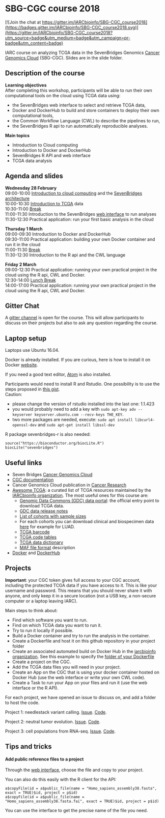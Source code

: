# SBG-CGC course 2018

[![Join the chat at https://gitter.im/IARCbioinfo/SBG-CGC_course2018](https://badges.gitter.im/IARCbioinfo/SBG-CGC_course2018.svg)](https://gitter.im/IARCbioinfo/SBG-CGC_course2018?utm_source=badge&utm_medium=badge&utm_campaign=pr-badge&utm_content=badge)

IARC course on analyzing TCGA data in the SevenBridges Genomics [Cancer Genomics Cloud](http://www.cancergenomicscloud.org) (SBG-CGC). Slides are in the slide folder.

## Description of the course

__Learning objectives__  
After completing this workshop, participants will be able to run their own computational tools on the cloud using TCGA data using:
* the SevenBridges web interface to select and retrieve TCGA data,
* Docker and DockerHub to build and store containers to deploy their own
computational tools,
* the Common Workflow Language (CWL) to describe the pipelines to run,
* the SevenBridges R api to run automatically reproducible analyses.  

__Main topics__
* Introduction to Cloud computing
* Introduction to Docker and DockerHub
* SevenBridges R API and web interface
* TCGA data analysis

## Agenda and slides

__Wednesday 28 February__  
09:00-10:00 [Introduction to cloud computing](slides/01-introduction) and the [SevenBridges architecture](slides/02-architecture.pdf)  
10:00-10:30 [Introduction to TCGA](slides/03-TCGA.pdf) data  
10:30-11:00 [Break](https://pbs.twimg.com/profile_images/490955281744920576/bSgZgrf5_400x400.jpeg)  
11:00-11:30 Introduction to the SevenBridges [web interface](slides/04-web_interface.pdf) to run analyses  
11:30-12:30 Practical application: run your first basic analysis in the cloud  

__Thursday 1 March__  
09:00-09:30 Introduction to Docker and DockerHub  
09:30-11:00 Practical application: building your own Docker container and run it in the cloud  
11:00-11:30 [Break](https://pbs.twimg.com/profile_images/490955281744920576/bSgZgrf5_400x400.jpeg)  
11:30-12:30 Introduction to the R api and the CWL language  

__Friday 2 March__  
09:00-12:30 Practical application: running your own practical project in the cloud using the R api, CWL and Docker.  
12:30-14:00 [Lunch Break](http://www.kisaanseva.com/images/logo.png)  
14:00-17:00 Practical application: running your own practical project in the cloud using the R api, CWL and Docker.  

## Gitter Chat

A [gitter channel](https://gitter.im/IARCbioinfo/SBG-CGC_course2018) is open for the course. This will allow participants to discuss on their projects but also to ask any question regarding the course.

## Laptop setup

Laptops use Ubuntu 16.04.

Docker is already installed. If you are curious, here is how to install it on Docker [website](https://docs.docker.com/install/linux/docker-ce/ubuntu/).

If you need a good text editor, [Atom](https://atom.io) is also installed.

Participants would need to install R and Rstudio. One possibility is to use the steps proposed in [this gist](https://gist.github.com/mGalarnyk/41c887e921e712baf86fecc507b3afc7).  
Caution:  
  * please change the version of rstudio installed into the last one: 1.1.423
  * you would probably need to add a key with `sudo apt-key adv --keyserver keyserver.ubuntu.com --recv-keys THE_KEY`.  
  * two more packages are needed, execute: `sudo apt install libcurl4-openssl-dev` and `sudo apt-get install libssl-dev`

R package sevenbridges-r is also needed:
```
source("https://bioconductor.org/biocLite.R")
biocLite("sevenbridges")
```

## Useful links
- Seven Bridges [Cancer Genomics Cloud](http://www.cancergenomicscloud.org)
- [CGC documentation](https://docs.cancergenomicscloud.org/docs)
- Cancer Genomics Cloud publication in [Cancer Research ](http://cancerres.aacrjournals.org/content/77/21/e3.long)
- [Awesome TCGA](https://github.com/IARCbioinfo/awesome-TCGA): a curated list of TCGA resources maintained by the [IARCbioinfo organization](https://github.com/IARCbioinfo). The most useful ones for this course are:
    - [Genomic Data Commons (GDC) data portal](https://portal.gdc.cancer.gov): the official entry point to download TCGA data.
    - [GDC data release notes](https://docs.gdc.cancer.gov/Data/Release_Notes/Data_Release_Notes/)
    - [List of cohorts with sample sizes](https://portal.gdc.cancer.gov/projects?filters=~%28op~%27and~content~%28~%28op~%27in~content~%28field~%27projects.program.name~value~%28~%27TCGA%29%29%29%29%29)
    - For each cohorts you can download clinical and biospecimen data [here](https://portal.gdc.cancer.gov/projects/TCGA-LUAD) for example for LUAD.
    - [TCGA barcode](https://wiki.nci.nih.gov/display/TCGA/TCGA+barcode)
    - [TCGA code tables](https://gdc.cancer.gov/resources-tcga-users/tcga-code-tables)
    - [TCGA data dictionary](https://docs.gdc.cancer.gov/Data_Dictionary/viewer/#?_top=1)
    - [MAF file format](https://docs.gdc.cancer.gov/Data/File_Formats/MAF_Format/) description
- [Docker](https://www.docker.com) and [DockerHub](https://hub.docker.com)

## Projects

__Important__: your CGC token gives full access to your CGC account, including the protected TCGA data if you have access to it. This is like your username and password. This means that you should never share it with anyone, and only keep it in a secure location (not a USB key, a non-secure computer or a laptop leaving IARC).

Main steps to think about:
- Find which software you want to run.
- Find on which TCGA data you want to run it.
- Try to run it locally if possible.
- Build a Docker container and try to run the analysis in the container.
- Create a Dockerfile and host it on this github repository in your project folder
- Create an associated automated build on Docker Hub in the [iarcbioinfo organization](https://hub.docker.com/u/iarcbioinfo/). See this example to specify the [folder of your Dockerfile](https://hub.docker.com/r/iarcbioinfo/sbg-cgc_course2018_project3/~/settings/automated-builds/)
- Create a project on the CGC.
- Add the TCGA data files you will need in your project.
- Create an App on the CGC that is using your docker container hosted on Docker Hub (use the web interface or write your own CWL code).
- Create a Task to run your App on your files and run it (use the web interface or the R API).

For each project, we have opened an issue to discuss on, and add a folder to host the code.  

Project 1: needlestack variant calling. [Issue](https://github.com/IARCbioinfo/SBG-CGC_course2018/issues/1). [Code](https://github.com/IARCbioinfo/SBG-CGC_course2018/tree/master/project1-needlestack).

Project 2: neutral tumor evolution. [Issue](https://github.com/IARCbioinfo/SBG-CGC_course2018/issues/2). [Code](https://github.com/IARCbioinfo/SBG-CGC_course2018/tree/master/project2-neutrality).

Project 3: cell populations from RNA-seq. [Issue](https://github.com/IARCbioinfo/SBG-CGC_course2018/issues/3). [Code](https://github.com/IARCbioinfo/SBG-CGC_course2018/tree/master/project3-RNAseq-cellpop).

## Tips and tricks

#### Add public reference files to a project

Through the [web interface](https://cgc.sbgenomics.com/public/files#q), choose the file and copy to your project.  

You can also do this easily with the R client for the API:
```
a$copyFile(id = a$public_file(name = "Homo_sapiens_assembly38.fasta", exact = TRUE)$id, project = p$id)
a$copyFile(id = a$public_file(name = "Homo_sapiens_assembly38.fasta.fai", exact = TRUE)$id, project = p$id)
```
You can use the interface to get the precise name of the file you need.  
